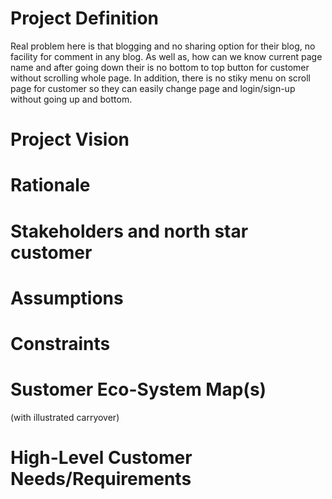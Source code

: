 # Project Definition

Real problem here is that blogging and no sharing option for their blog, no facility for comment in any blog. As well as, how can we know current page name and after going down their is no bottom to top button for customer without scrolling whole page. In addition, there is no stiky menu on scroll page for customer so they can easily change page and login/sign-up without going up and bottom.

# Project Vision

# Rationale

# Stakeholders and north star customer

# Assumptions

# Constraints

# Sustomer Eco-System Map(s)
(with illustrated carryover)

# High-Level Customer Needs/Requirements

